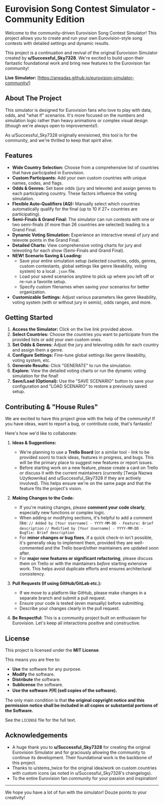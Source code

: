 # Eurovision Song Contest Simulator - Community Edition

Welcome to the community-driven Eurovision Song Contest Simulator! This project allows you to create and run your own Eurovision-style song contests with detailed settings and dynamic results.

This project is a continuation and revival of the original Eurovision Simulator created by **u/Successful_Sky7328**. We're excited to build upon their fantastic foundational work and bring new features to the Eurovision fan community!

**Live Simulator:** [https://aneadas.github.io/eurovision-simulator-community/]

## About The Project

This simulator is designed for Eurovision fans who love to play with data, odds, and "what if" scenarios. It's more focused on the numbers and simulation logic rather than heavy animations or complex visual design (though we're always open to improvements!).

As u/Successful_Sky7328 originally envisioned, this tool is for the community, and we're thrilled to keep that spirit alive.

## Features

* **Wide Country Selection:** Choose from a comprehensive list of countries that have participated in Eurovision.
* **Custom Participants:** Add your own custom countries with unique names, codes, and flags.
* **Odds & Genres:** Set base odds (jury and televote) and assign genres to each participating country. These factors influence the voting simulation.
* **Flexible Auto-Qualifiers (AQ):** Manually select which countries automatically qualify for the final (up to 10 if 27+ countries are participating).
* **Semi-Finals & Grand Final:** The simulator can run contests with one or two semi-finals (if more than 26 countries are selected) leading to a Grand Final.
* **Dynamic Voting Simulation:** Experience an interactive reveal of jury and televote points in the Grand Final.
* **Detailed Charts:** View comprehensive voting charts for jury and televoting for each show (Semi-Finals and Grand Final).
* **NEW! Scenario Saving & Loading:**
    * Save your entire simulation setup (selected countries, odds, genres, custom contestants, global settings like genre likeability, voting system) to a local `.json` file.
    * Load your saved scenarios anytime to pick up where you left off or re-run a favorite setup.
    * Specify custom filenames when saving your scenarios for better organization.
* **Customizable Settings:** Adjust various parameters like genre likeability, voting system (with or without jury in semis), odds ranges, and more.

## Getting Started

1.  **Access the Simulator:** Click on the live link provided above.
2.  **Select Countries:** Choose the countries you want to participate from the provided lists or add your own custom ones.
3.  **Set Odds & Genres:** Adjust the jury and televoting odds for each country and assign them a genre.
4.  **Configure Settings:** Fine-tune global settings like genre likeability, voting system, etc.
5.  **Generate Results:** Click "GENERATE" to run the simulation.
6.  **Explore:** View the detailed voting charts or run the dynamic voting simulation for the final!
7.  **Save/Load (Optional):** Use the "SAVE SCENARIO" button to save your configuration and "LOAD SCENARIO" to restore a previously saved setup.

## Contributing & "House Rules"

We are excited to have this project grow with the help of the community! If you have ideas, want to report a bug, or contribute code, that's fantastic!

Here's how we'd like to collaborate:

1.  **Ideas & Suggestions:**
    * We're planning to use a **Trello Board** (or a similar tool - link to be provided soon) to track ideas, features in progress, and bugs. This will be the primary place to suggest new features or report issues.
    * Before starting work on a new feature, please create a card on Trello or discuss it with the current maintainers (currently [Twoja Nazwa Użytkownika] and u/Successful_Sky7328 if they are actively involved). This helps ensure we're on the same page and that the feature fits the project's vision.

2.  **Making Changes to the Code:**
    * If you're making changes, please **comment your code clearly**, especially new functions or complex logic.
    * When adding or modifying sections, it's helpful to add a comment like:
        `// Added by [Your Username] - YYYY-MM-DD - Feature: Brief description`
        `// Modified by [Your Username] - YYYY-MM-DD - Bugfix: Brief description`
    * For **minor changes or bug fixes**, if a quick check-in isn't possible, it's generally okay to implement them, provided they are well-commented and the Trello board/other maintainers are updated soon after.
    * For **major new features or significant refactoring**, please discuss them on Trello or with the maintainers *before* starting extensive work. This helps avoid duplicate efforts and ensures architectural consistency.

3.  **Pull Requests (If using GitHub/GitLab etc.):**
    * If we move to a platform like GitHub, please make changes in a separate branch and submit a pull request.
    * Ensure your code is tested (even manually) before submitting.
    * Describe your changes clearly in the pull request.

4.  **Be Respectful:** This is a community project built on enthusiasm for Eurovision. Let's keep all interactions positive and constructive.

## License

This project is licensed under the **MIT License**.

This means you are free to:
* **Use** the software for any purpose.
* **Modify** the software.
* **Distribute** the software.
* **Sublicense** the software.
* **Use the software 커피 (sell copies of the software).**

The only main condition is that **the original copyright notice and this permission notice shall be included in all copies or substantial portions of the Software.**

See the `LICENSE` file for the full text.

## Acknowledgements

* A huge thank you to **u/Successful_Sky7328** for creating the original Eurovision Simulator and for graciously allowing the community to continue its development. Their foundational work is the backbone of this project.
* Thanks to u/stems_twice for the original idea/work on custom countries with custom icons (as noted in u/Successful_Sky7328's changelogs).
* To the entire Eurovision fan community for your passion and inspiration!

---

We hope you have a lot of fun with the simulator! Douze points to your creativity!
